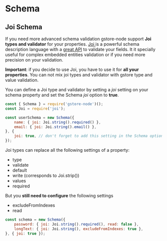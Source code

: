 # Schema

## Joi Schema

If you need more advanced schema validation gstore-node support **Joi types and validator** for your properties. [Joi ](https://www.npmjs.com/package/joi)is a powerful schema description language with a [great API](https://github.com/hapijs/joi/blob/v13.0.1/API.md) to validate your fields. It it specially useful for complex embedded entities validation or if you need more precision on your validation.

**Important**: if you decide to use Joi, you have to use it for **all your properties**. You can not mix joi types and validator with gstore type and value validation.

You can define a Joi type and validator by setting a _joi_ setting on your schema property and set the Schema *joi* option to **true**.

```js
const { Schema } = require('gstore-node')();
const Joi = require('joi');

const userSchema = new Schema({
    name: { joi: Joi.string().required() },
    email: { joi: Joi.string().email() },
}, {
    joi: true, // don't forget to add this setting in the Schema options
});
```

Joi types can replace all the following settings of a property:

- type
- validate
- default
- write (corresponds to Joi.strip())
- values
- required

But you **still need to configure** the following settings

- excludeFromIndexes
- read

```js
const schema = new Schema({
    password: { joi: Joi.string().required(), read: false },
    longText: { joi: Joi.string(), excludeFromIndexes: true },
}, { joi: true });

```

